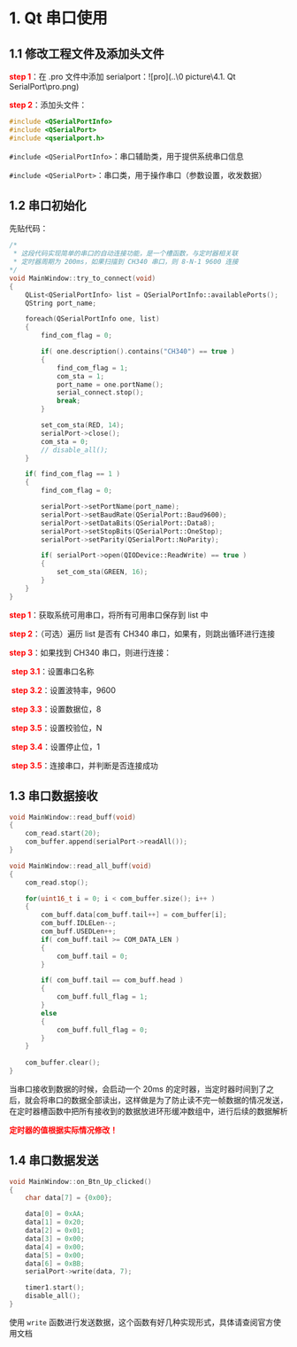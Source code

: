 # 1. Qt 串口使用

## 1.1 修改工程文件及添加头文件

<font color=red>**step 1**</font>：在 .pro 文件中添加 serialport：![pro](..\0 picture\4.1. Qt SerialPort\pro.png)

<font color=red>**step 2**</font>：添加头文件：

```c++
#include <QSerialPortInfo>
#include <QSerialPort>
#include <qserialport.h>
```

`#include <QSerialPortInfo>`：串口辅助类，用于提供系统串口信息

`#include <QSerialPort>`：串口类，用于操作串口（参数设置，收发数据）

## 1.2 串口初始化

先贴代码：

```C++
/*
 * 这段代码实现简单的串口的自动连接功能，是一个槽函数，与定时器相关联
 * 定时器周期为 200ms，如果扫描到 CH340 串口，则 8-N-1 9600 连接
*/
void MainWindow::try_to_connect(void)
{
    QList<QSerialPortInfo> list = QSerialPortInfo::availablePorts();
    QString port_name;

    foreach(QSerialPortInfo one, list)
    {
        find_com_flag = 0;

        if( one.description().contains("CH340") == true )
        {
            find_com_flag = 1;
            com_sta = 1;
            port_name = one.portName();
            serial_connect.stop();
            break;
        }

        set_com_sta(RED, 14);
        serialPort->close();
        com_sta = 0;
        // disable_all();
    }

    if( find_com_flag == 1 )
    {
        find_com_flag = 0;

        serialPort->setPortName(port_name);
        serialPort->setBaudRate(QSerialPort::Baud9600);
        serialPort->setDataBits(QSerialPort::Data8);
        serialPort->setStopBits(QSerialPort::OneStop);
        serialPort->setParity(QSerialPort::NoParity);

        if( serialPort->open(QIODevice::ReadWrite) == true )
        {
            set_com_sta(GREEN, 16);
        }
    }
}
```

<font color=red>**step 1**</font>：获取系统可用串口，将所有可用串口保存到 list 中

<font color=red>**step 2**</font>：（可选）遍历 list 是否有 CH340 串口，如果有，则跳出循环进行连接

<font color=red>**step 3**</font>：如果找到 CH340 串口，则进行连接：

​	<font color=red>**step 3.1**</font>：设置串口名称

​	<font color=red>**step 3.2**</font>：设置波特率，9600

​	<font color=red>**step 3.3**</font>：设置数据位，8

​	<font color=red>**step 3.5**</font>：设置校验位，N

​	<font color=red>**step 3.4**</font>：设置停止位，1

​	<font color=red>**step 3.5**</font>：连接串口，并判断是否连接成功

## 1.3 串口数据接收

```C++
void MainWindow::read_buff(void)
{
    com_read.start(20);
    com_buffer.append(serialPort->readAll());
}

void MainWindow::read_all_buff(void)
{
    com_read.stop();

    for(uint16_t i = 0; i < com_buffer.size(); i++ )
    {
        com_buff.data[com_buff.tail++] = com_buffer[i];
        com_buff.IDLELen--;
        com_buff.USEDLen++;
        if( com_buff.tail >= COM_DATA_LEN )
        {
            com_buff.tail = 0;
        }

        if( com_buff.tail == com_buff.head )
        {
            com_buff.full_flag = 1;
        }
        else
        {
            com_buff.full_flag = 0;
        }
    }
    
    com_buffer.clear();
}
```

当串口接收到数据的时候，会启动一个 20ms 的定时器，当定时器时间到了之后，就会将串口的数据全部读出，这样做是为了防止读不完一帧数据的情况发送，在定时器槽函数中把所有接收到的数据放进环形缓冲数组中，进行后续的数据解析

<font color=red>**定时器的值根据实际情况修改！**</font>

## 1.4 串口数据发送

```C++
void MainWindow::on_Btn_Up_clicked()
{
    char data[7] = {0x00};

    data[0] = 0xAA;
    data[1] = 0x20;
    data[2] = 0x01;
    data[3] = 0x00;
    data[4] = 0x00;
    data[5] = 0x00;
    data[6] = 0xBB;
    serialPort->write(data, 7);

    timer1.start();
    disable_all();
}
```

使用 `write` 函数进行发送数据，这个函数有好几种实现形式，具体请查阅官方使用文档
